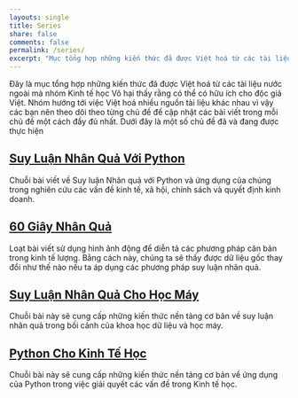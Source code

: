 ```yaml
---
layouts: single
title: Series
share: false
comments: false
permalink: /series/
excerpt: "Mục tổng hợp những kiến thức đã được Việt hoá từ các tài liệu nước ngoài"
---
```


Đây là mục tổng hợp những kiến thức đã được Việt hoá từ các tài liệu nước ngoài mà nhóm Kinh tế học Vô hại thấy rằng có thể có hữu ích cho độc giả Việt. Nhóm hướng tới việc Việt hoá nhiều nguồn tài liệu khác nhau vì vậy các bạn nên theo dõi theo từng chủ đề để cập nhật các bài viết trong mỗi chủ đề một cách đầy đủ nhất. Dưới đây là một số chủ đề đã và đang được thực hiện


## [Suy Luận Nhân Quả Với Python](http://kinhtehocvohai.com/pythoncausal/)

Chuỗi bài viết về Suy luận Nhân quả với Python và ứng dụng của chúng trong nghiên cứu các vấn đề kinh tế, xã hội, chính sách và quyết định kinh doanh. 


## [60 Giây Nhân Quả](http://kinhtehocvohai.com/causalgraph/)

Loạt bài viết sử dụng hình ảnh động để diễn tả các phương pháp căn bản trong kinh tế lượng. Bằng cách này, chúng ta sẽ thấy được dữ liệu gốc thay đổi như thế nào nếu ta áp dụng các phương pháp suy luận nhân quả.

## [Suy Luận Nhân Quả Cho Học Máy](http://kinhtehocvohai.com/aicausal/)

Chuỗi bài này sẽ cung cấp những kiến thức nền tảng cơ bản về suy luận nhân quả trong bối cảnh của khoa học dữ liệu và học máy.

## [Python Cho Kinh Tế Học](http://kinhtehocvohai.com/codingecon/)

Chuỗi bài này sẽ cung cấp những kiến thức nền tảng cơ bản về ứng dụng của Python trong việc giải quyết các vấn đề trong Kinh tế học.

